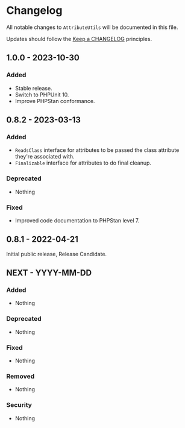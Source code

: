 # Changelog

All notable changes to `AttributeUtils` will be documented in this file.

Updates should follow the [Keep a CHANGELOG](http://keepachangelog.com/) principles.

## 1.0.0 - 2023-10-30

### Added
- Stable release.
- Switch to PHPUnit 10.
- Improve PHPStan conformance.

## 0.8.2 - 2023-03-13

### Added
- `ReadsClass` interface for attributes to be passed the class attribute they're associated with.
- `Finalizable` interface for attributes to do final cleanup.

### Deprecated
- Nothing

### Fixed
- Improved code documentation to PHPStan level 7.

## 0.8.1 - 2022-04-21

Initial public release, Release Candidate.

## NEXT - YYYY-MM-DD

### Added
- Nothing

### Deprecated
- Nothing

### Fixed
- Nothing

### Removed
- Nothing

### Security
- Nothing
